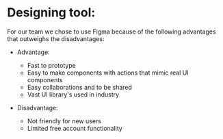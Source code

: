 
# Designing tool:

For our team we chose to use Figma because of the following advantages that outweighs the disadvantages:

  - Advantage:
    - Fast to prototype
    - Easy to make components with actions that mimic real UI components
    - Easy collaborations and to be shared
    - Vast UI library's used in industry 

  - Disadvantage:
    - Not friendly for new users
    - Limited free account functionality
